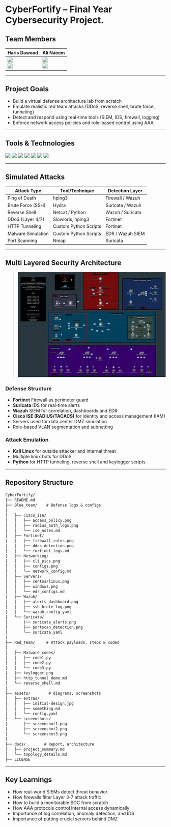 # CyberFortify – Final Year Cybersecurity Project.   

## Team Members

| Haris Dawood | Ali Naeem |
|--------------|-----------|
| <a href="mailto:harisdawoodofficial@gmail.com"><img src="https://img.shields.io/badge/Gmail-D14836?style=for-the-badge&logo=gmail&logoColor=white"/></a> <br> <a href="https://www.linkedin.com/in/haris-dawood-b69195282"><img src="https://img.shields.io/badge/LinkedIn-0077B5?style=for-the-badge&logo=linkedin&logoColor=white"/></a> | <a href="mailto:ali00xac@gmail.com"><img src="https://img.shields.io/badge/Gmail-D14836?style=for-the-badge&logo=gmail&logoColor=white"/></a> <br> <a href="https://www.linkedin.com/in/ali-naeem-908545372/"><img src="https://img.shields.io/badge/LinkedIn-0077B5?style=for-the-badge&logo=linkedin&logoColor=white"/></a> |

---

## Project Goals
- Build a virtual defense architecture lab from scratch
- Emulate realistic red team attacks (DDoS, reverse shell, brute force, tunneling)
- Detect and respond using real-time tools (SIEM, IDS, firewall, logging)
- Enforce network access policies and role-based control using AAA

---

## Tools & Technologies

<p align="left">
  <img src="https://img.shields.io/badge/Fortinet-FC1F1F?style=for-the-badge&logo=fortinet&logoColor=white"/>
  <img src="https://img.shields.io/badge/Wazuh-0077C8?style=for-the-badge&logo=wazuh&logoColor=white"/>
  <img src="https://img.shields.io/badge/Suricata-F5821F?style=for-the-badge&logoColor=white"/>
  <img src="https://img.shields.io/badge/EVE--NG-000000?style=for-the-badge&logo=gnubash&logoColor=white"/>
  <img src="https://img.shields.io/badge/Kali_Linux-557C94?style=for-the-badge&logo=kalilinux&logoColor=white"/>
  <img src="https://img.shields.io/badge/Windows_Server-00ADEF?style=for-the-badge&logo=windows&logoColor=white"/>
  <img src="https://img.shields.io/badge/Cisco_ISE-1D9BD1?style=for-the-badge&logo=cisco&logoColor=white"/>
</p>

---

## Simulated Attacks

| Attack Type          | Tool/Technique         | Detection Layer        |
|----------------------|------------------------|------------------------|
| Ping of Death        | hping3                 | Firewall / Wazuh       |
| Brute Force (SSH)    | Hydra                  | Suricata / Wazuh       |
| Reverse Shell        | Netcat / Python        | Wazuh / Suricata       |
| DDoS (Layer 4/7)     | Slowloris, hping3      | Fortinet               |
| HTTP Tunneling       | Custom Python Scripts  | Fortinet               |
| Malware Simulation   | Custom Python Scripts  | EDR / Wazuh SIEM       |
| Port Scanning        | Nmap                   | Suricata               |

---

## Multi Layered Security Architecture

> ![Topology Preview](/assets/screenshots/designs/network_topology.jpg)

### Defense Structure
- **Fortinet** Firewall as perimeter guard
- **Suricata** IDS for real-time alerts
- **Wazuh** SIEM for correlation, dashboards and EDR
- **Cisco ISE (RADIUS/TACACS)** for identity and access management (IAM)
- Servers used for data center DMZ simulation
- Role-based VLAN segmentation and subnetting

### Attack Emulation
- **Kali Linux** for outside attacker and internal threat
- Multiple linux bots for DDoS
- **Python** for HTTP tunneling, reverse shell and keylogger scripts

---

## Repository Structure

```
CyberFortify/
├── README.md
├── Blue_team/    # Defense logs & configs
|
│   ├── Cisco_ise/
│   │   ├── access_policy.png
│   │   ├── radius_auth_logs.png
│   │   └── ise_notes.md
│   ├── Fortinet/
│   │   ├── firewall_rules.png
│   │   ├── ddos_detection.png
│   │   └── fortinet_logs.md
│   ├── Networking/
│   │   ├── cli_pics.png
│   │   ├── configs.png
│   │   └── network_config.md
│   ├── Servers/
│   │   ├── centos/linux.png
│   │   ├── windows.png
│   │   └── edr_configs.md
│   ├── Wazuh/
│   │   ├── alerts_dashboard.png
│   │   ├── ssh_brute_log.png
│   │   └── wazuh_config.yaml
│   └── Suricata/
│       ├── suricata_alerts.png
│       ├── portscan_detection.png
│       └── suricata.yaml
|
├── Red_team/     # Attack payloads, steps & codes
|
│   ├── Malware_codes/
│   │   ├── code1.py
│   │   ├── code2.py
│   │   └── code3.py
│   ├── keylogger.png
│   ├── http_tunnel_demo.md
│   └── reverse_shell.md
|
├── assets/        # diagrams, screenshots
│   ├── extras/
│   │   ├── initial-design.jpg
│   │   ├── something.md
│   │   └── config.yaml
│   └── screenshots/
│       ├── screenshot1.png
│       ├── screenshot2.png
│       └── screenshot3.png
|
├── docs/        # Report, architecture
│   ├── project_summary.md
│   └── topology_details.md
├── LICENSE
```

---

## Key Learnings
- How real-world SIEMs detect threat behavior
- How firewalls filter Layer 3-7 attack traffic
- How to build a monitorable SOC from scratch
- How AAA protocols control internal access dynamically
- Importance of log correlation, anomaly detection, and IDS
- Importance of putting crucial servers behind DMZ
